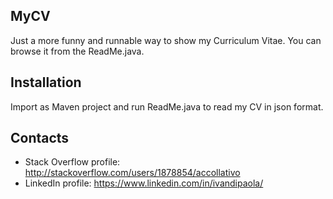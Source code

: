 ## MyCV

Just a more funny and runnable way to show my Curriculum Vitae. You can browse it from the ReadMe.java.

## Installation

Import as Maven project and run ReadMe.java to read my CV in json format.

## Contacts

* Stack Overflow profile: http://stackoverflow.com/users/1878854/accollativo
* LinkedIn profile: https://www.linkedin.com/in/ivandipaola/